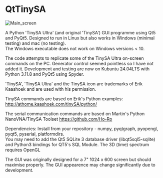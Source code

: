 # QtTinySA  
![Main_screen](https://github.com/user-attachments/assets/cb39e630-c1b1-4299-a2d3-c843c63f7591)

A Python 'TinySA Ultra' (and original 'TinySA') GUI programme using Qt5 and PyQt5. Designed to run in Linux but also works in Windows (minimal testing) and mac (no testing).  
The Windows executable does not work on Windows versions < 10. 

The code attempts to replicate some of the TinySA Ultra on-screen commands on the PC.  Generator control seemed pointless so I have not added it.
Development and testing are now on Kubuntu 24.04LTS with Python 3.11.8 and PyQt5 using Spyder.

'TinySA', 'TinySA Ultra' and the TinySA icon are trademarks of Erik Kaashoek and are used with his permission.

TinySA commands are based on Erik's Python examples:
http://athome.kaashoek.com/tinySA/python/

The serial communication commands are based on Martin's Python NanoVNA/TinySA Toolset
https://github.com/Ho-Ro

Dependencies: Install from your repository - numpy, pyqtgraph, pyopengl, pyqt5, pyserial, platformdirs.  
You may need to add the Qt5 SQLite 3 database driver (libqt5sql5-sqlite) and Python3 bindings for QT5's SQL Module.
The 3D (time) spectrum requires OpenGL

The GUI was originally designed for a 7" 1024 x 600 screen but should maximise properly.  The GUI appearence may change significantly due to development.
